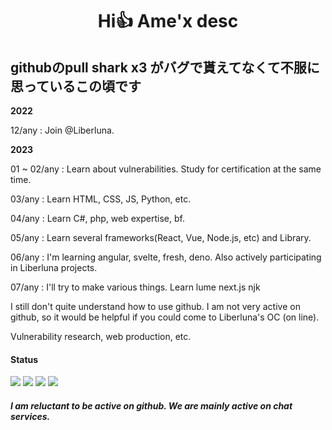 <h1 align="center"> Hi👍 Ame'x desc</h1>

<h2>githubのpull shark x3 がバグで貰えてなくて不服に思っているこの頃です</h2>

**2022**

12/any : Join @Liberluna.

**2023**

01 ~ 02/any : Learn about vulnerabilities. Study for certification at the same time.

03/any : Learn HTML, CSS, JS, Python, etc.

04/any : Learn C#, php, web expertise, bf.

05/any : Learn several frameworks(React, Vue, Node.js, etc) and Library.

06/any : I'm learning angular, svelte, fresh, deno. Also actively participating in Liberluna projects.

07/any : I'll try to make various things. Learn lume next.js njk

I still don't quite understand how to use github.
I am not very active on github, so it would be helpful if you could come to Liberluna's OC (on line).


Vulnerability research, web production, etc.

#### Status
![](http://github-profile-summary-cards.vercel.app/api/cards/most-commit-language?username=EdamAme-x&theme=2077)
![](http://github-profile-summary-cards.vercel.app/api/cards/repos-per-language?username=EdamAme-x&theme=aura_dark)
![](http://github-profile-summary-cards.vercel.app/api/cards/stats?username=EdamAme-x&theme=aura_dark)
![](http://github-profile-summary-cards.vercel.app/api/cards/productive-time?username=EdamAme-x&theme=aura_dark&utcOffset=8)  

##### I am reluctant to be active on github. We are mainly active on chat services.
